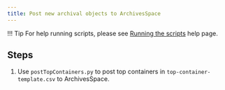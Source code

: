 ```yaml
---
title: Post new archival objects to ArchivesSpace
---
```


!!! Tip
    For help running scripts, please see [Running the scripts](../python-scripts/running-the-scripts.md) help page.

## Steps
1. Use `postTopContainers.py` to post top containers in `top-container-template.csv` to ArchivesSpace.

